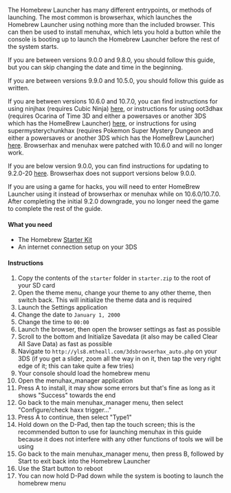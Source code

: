 The Homebrew Launcher has many different entrypoints, or methods of launching. The most common is browserhax, which launches the Homebrew Launcher using nothing more than the included browser. This can then be used to install menuhax, which lets you hold a button while the console is booting up to launch the Homebrew Launcher before the rest of the system starts.

If you are between versions 9.0.0 and 9.8.0, you should follow this guide, but you can skip changing the date and time in the beginning.

If you are between versions 9.9.0 and 10.5.0, you should follow this guide as written.

If you are between versions 10.6.0 and 10.7.0, you can find instructions for using ninjhax (requires Cubic Ninja) [here](http://smealum.github.io/ninjhax2/), or instructions for using oot3dhax (requires Ocarina of Time 3D and either a powersaves or another 3DS which has the HomeBrew Launcher) [here](https://github.com/yellows8/oot3dhax), or instructions for using supermysterychunkhax (requires Pokemon Super Mystery Dungeon and either a powersaves or another 3DS which has the HomeBrew Launcher) [here](https://smd.salthax.org/). Browserhax and menuhax were patched with 10.6.0 and will no longer work.

If you are below version 9.0.0, you can find instructions for updating to 9.2.0-20 [here](https://github.com/Plailect/Guide/wiki/9.2.0-Update). Browserhax does not support versions below 9.0.0.

If you are using a game for hacks, you will need to enter HomeBrew Launcher using it instead of browserhax or menuhax while on 10.6.0/10.7.0. After completing the initial 9.2.0 downgrade, you no longer need the game to complete the rest of the guide.

#### What you need

+ The Homebrew [Starter Kit](http://smealum.github.io/ninjhax2/starter.zip)
+ An internet connection setup on your 3DS

#### Instructions

1. Copy the contents of the `starter` folder in `starter.zip` to the root of your SD card
2. Open the theme menu, change your theme to any other theme, then switch back. This will initialize the theme data and is required
3. Launch the Settings application
4. Change the date to `January 1, 2000`
5. Change the time to `00:00`
6. Launch the browser, then open the browser settings as fast as possible
7. Scroll to the bottom and Initialize Savedata (it also may be called Clear All Save Data) as fast as possible
8. Navigate to `http://yls8.mtheall.com/3dsbrowserhax_auto.php` on your 3DS (if you get a slider, zoom all the way in on it, then tap the very right edge of it; this can take quite a few tries)
9. Your console should load the homebrew menu
10. Open the menuhax_manager application
11. Press A to install, it may show some errors but that's fine as long as it shows "Success" towards the end
12. Go back to the main menuhax_manager menu, then select "Configure/check haxx trigger..."
13. Press A to continue, then select "Type1"
14. Hold down on the D-Pad, then tap the touch screen; this is the recommended button to use for launching menuhax in this guide because it does not interfere with any other functions of tools we will be using
15. Go back to the main menuhax_manager menu, then press B, followed by Start to exit back into the Homebrew Launcher
16. Use the Start button to reboot
17. You can now hold D-Pad down while the system is booting to launch the homebrew menu
